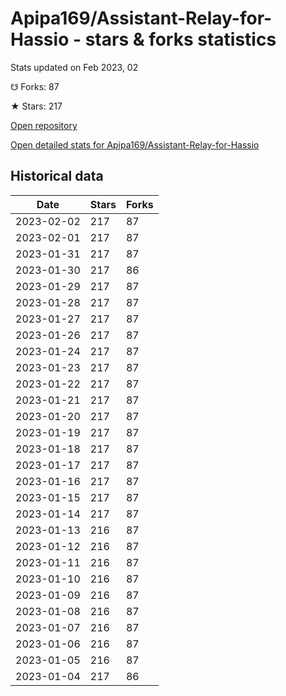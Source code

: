 # Apipa169/Assistant-Relay-for-Hassio - stars & forks statistics

Stats updated on Feb 2023, 02

☋ Forks: 87

★ Stars: 217

[Open repository](https://github.com/Apipa169/Assistant-Relay-for-Hassio)

[Open detailed stats for Apipa169/Assistant-Relay-for-Hassio](https://reviewgithub.com/rep/Apipa169/Assistant-Relay-for-Hassio)

## Historical data
| Date | Stars | Forks |
|------|-------|-------|
| 2023-02-02 | 217 | 87 | 
| 2023-02-01 | 217 | 87 | 
| 2023-01-31 | 217 | 87 | 
| 2023-01-30 | 217 | 86 | 
| 2023-01-29 | 217 | 87 | 
| 2023-01-28 | 217 | 87 | 
| 2023-01-27 | 217 | 87 | 
| 2023-01-26 | 217 | 87 | 
| 2023-01-24 | 217 | 87 | 
| 2023-01-23 | 217 | 87 | 
| 2023-01-22 | 217 | 87 | 
| 2023-01-21 | 217 | 87 | 
| 2023-01-20 | 217 | 87 | 
| 2023-01-19 | 217 | 87 | 
| 2023-01-18 | 217 | 87 | 
| 2023-01-17 | 217 | 87 | 
| 2023-01-16 | 217 | 87 | 
| 2023-01-15 | 217 | 87 | 
| 2023-01-14 | 217 | 87 | 
| 2023-01-13 | 216 | 87 | 
| 2023-01-12 | 216 | 87 | 
| 2023-01-11 | 216 | 87 | 
| 2023-01-10 | 216 | 87 | 
| 2023-01-09 | 216 | 87 | 
| 2023-01-08 | 216 | 87 | 
| 2023-01-07 | 216 | 87 | 
| 2023-01-06 | 216 | 87 | 
| 2023-01-05 | 216 | 87 | 
| 2023-01-04 | 217 | 86 | 

